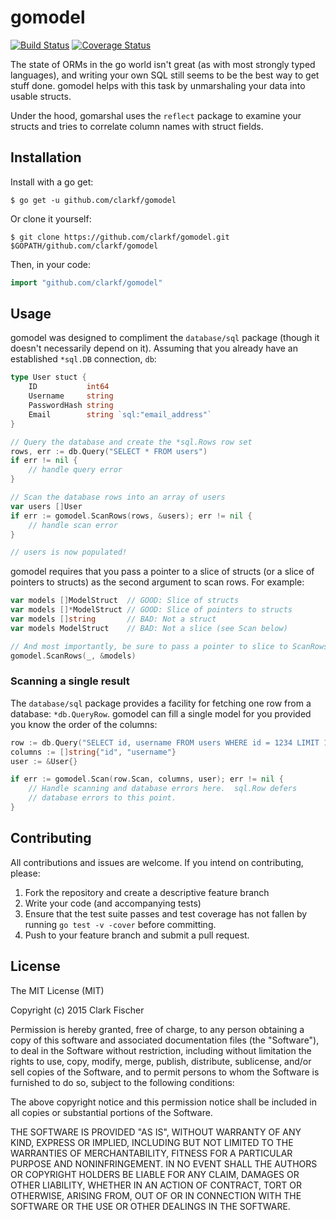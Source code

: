 # gomodel

[![Build Status](https://travis-ci.org/clarkf/gomodel.svg)](https://travis-ci.org/clarkf/gomodel)
[![Coverage Status](https://coveralls.io/repos/clarkf/gomodel/badge.svg)](https://coveralls.io/r/clarkf/gomodel)

The state of ORMs in the go world isn't great (as with most strongly typed
languages), and writing your own SQL still seems to be the best way to get
stuff done. gomodel helps with this task by unmarshaling your data into usable
structs.

Under the hood, gomarshal uses the `reflect` package to examine your structs
and tries to correlate column names with struct fields.
## Installation

Install with a go get:

    $ go get -u github.com/clarkf/gomodel

Or clone it yourself:

    $ git clone https://github.com/clarkf/gomodel.git $GOPATH/github.com/clarkf/gomodel

Then, in your code:

```go
import "github.com/clarkf/gomodel"
```

## Usage

gomodel was designed to compliment the `database/sql` package (though it doesn't
necessarily depend on it).  Assuming that you already have an
established `*sql.DB` connection, `db`:

```go
type User stuct {
    ID           int64
    Username     string
    PasswordHash string
    Email        string `sql:"email_address"`
}

// Query the database and create the *sql.Rows row set
rows, err := db.Query("SELECT * FROM users")
if err != nil {
    // handle query error
}

// Scan the database rows into an array of users
var users []User
if err := gomodel.ScanRows(rows, &users); err != nil {
    // handle scan error
}

// users is now populated!
```

gomodel requires that you pass a pointer to a slice of structs (or a
slice of pointers to structs) as the second argument to scan rows.  For
example:

```go
var models []ModelStruct  // GOOD: Slice of structs
var models []*ModelStruct // GOOD: Slice of pointers to structs
var models []string       // BAD: Not a struct
var models ModelStruct    // BAD: Not a slice (see Scan below)

// And most importantly, be sure to pass a pointer to slice to ScanRows:
gomodel.ScanRows(_, &models)
```

### Scanning a single result

The `database/sql` package provides a facility for fetching one row from
a database: `*db.QueryRow`.  gomodel can fill a single model for you
provided you know the order of the columns:
```go
row := db.Query("SELECT id, username FROM users WHERE id = 1234 LIMIT 1")
columns := []string{"id", "username"}
user := &User{}

if err := gomodel.Scan(row.Scan, columns, user); err != nil {
    // Handle scanning and database errors here.  sql.Row defers
    // database errors to this point.
}
```

## Contributing

All contributions and issues are welcome.  If you intend on contributing,
please:

1. Fork the repository and create a descriptive feature branch
2. Write your code (and accompanying tests)
3. Ensure that the test suite passes and test coverage has not fallen by
   running `go test -v -cover` before committing.
4. Push to your feature branch and submit a pull request.

## License

The MIT License (MIT)

Copyright (c) 2015 Clark Fischer

Permission is hereby granted, free of charge, to any person obtaining a copy
of this software and associated documentation files (the "Software"), to deal
in the Software without restriction, including without limitation the rights
to use, copy, modify, merge, publish, distribute, sublicense, and/or sell
copies of the Software, and to permit persons to whom the Software is
furnished to do so, subject to the following conditions:

The above copyright notice and this permission notice shall be included in
all copies or substantial portions of the Software.

THE SOFTWARE IS PROVIDED "AS IS", WITHOUT WARRANTY OF ANY KIND, EXPRESS OR
IMPLIED, INCLUDING BUT NOT LIMITED TO THE WARRANTIES OF MERCHANTABILITY,
FITNESS FOR A PARTICULAR PURPOSE AND NONINFRINGEMENT. IN NO EVENT SHALL THE
AUTHORS OR COPYRIGHT HOLDERS BE LIABLE FOR ANY CLAIM, DAMAGES OR OTHER
LIABILITY, WHETHER IN AN ACTION OF CONTRACT, TORT OR OTHERWISE, ARISING FROM,
OUT OF OR IN CONNECTION WITH THE SOFTWARE OR THE USE OR OTHER DEALINGS IN
THE SOFTWARE.
